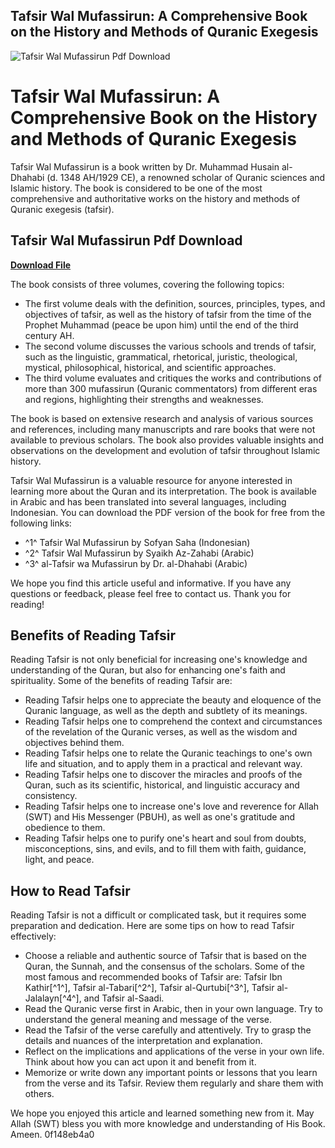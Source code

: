 ## Tafsir Wal Mufassirun: A Comprehensive Book on the History and Methods of Quranic Exegesis

 
![Tafsir Wal Mufassirun Pdf Download](https://encrypted-tbn1.gstatic.com/images?q=tbn:ANd9GcRRMe-dDa1vQfAPTCO8LVWzXCaCBS-bmrFG9f-Dmo1-3A9yzHsJqBAx8CM)

 
# Tafsir Wal Mufassirun: A Comprehensive Book on the History and Methods of Quranic Exegesis
 
Tafsir Wal Mufassirun is a book written by Dr. Muhammad Husain al-Dhahabi (d. 1348 AH/1929 CE), a renowned scholar of Quranic sciences and Islamic history. The book is considered to be one of the most comprehensive and authoritative works on the history and methods of Quranic exegesis (tafsir).
 
## Tafsir Wal Mufassirun Pdf Download


[**Download File**](https://www.google.com/url?q=https%3A%2F%2Furllio.com%2F2tKPIB&sa=D&sntz=1&usg=AOvVaw3CYtVKtENGoUU7mlneyazt)

 
The book consists of three volumes, covering the following topics:
 
- The first volume deals with the definition, sources, principles, types, and objectives of tafsir, as well as the history of tafsir from the time of the Prophet Muhammad (peace be upon him) until the end of the third century AH.
- The second volume discusses the various schools and trends of tafsir, such as the linguistic, grammatical, rhetorical, juristic, theological, mystical, philosophical, historical, and scientific approaches.
- The third volume evaluates and critiques the works and contributions of more than 300 mufassirun (Quranic commentators) from different eras and regions, highlighting their strengths and weaknesses.

The book is based on extensive research and analysis of various sources and references, including many manuscripts and rare books that were not available to previous scholars. The book also provides valuable insights and observations on the development and evolution of tafsir throughout Islamic history.
 
Tafsir Wal Mufassirun is a valuable resource for anyone interested in learning more about the Quran and its interpretation. The book is available in Arabic and has been translated into several languages, including Indonesian. You can download the PDF version of the book for free from the following links:

- ^1^ Tafsir Wal Mufassirun by Sofyan Saha (Indonesian)
- ^2^ Tafsir Wal Mufassirun by Syaikh Az-Zahabi (Arabic)
- ^3^ al-Tafsir wa Mufassirun by Dr. al-Dhahabi (Arabic)

We hope you find this article useful and informative. If you have any questions or feedback, please feel free to contact us. Thank you for reading!
  
## Benefits of Reading Tafsir
 
Reading Tafsir is not only beneficial for increasing one's knowledge and understanding of the Quran, but also for enhancing one's faith and spirituality. Some of the benefits of reading Tafsir are:

- Reading Tafsir helps one to appreciate the beauty and eloquence of the Quranic language, as well as the depth and subtlety of its meanings.
- Reading Tafsir helps one to comprehend the context and circumstances of the revelation of the Quranic verses, as well as the wisdom and objectives behind them.
- Reading Tafsir helps one to relate the Quranic teachings to one's own life and situation, and to apply them in a practical and relevant way.
- Reading Tafsir helps one to discover the miracles and proofs of the Quran, such as its scientific, historical, and linguistic accuracy and consistency.
- Reading Tafsir helps one to increase one's love and reverence for Allah (SWT) and His Messenger (PBUH), as well as one's gratitude and obedience to them.
- Reading Tafsir helps one to purify one's heart and soul from doubts, misconceptions, sins, and evils, and to fill them with faith, guidance, light, and peace.

## How to Read Tafsir
 
Reading Tafsir is not a difficult or complicated task, but it requires some preparation and dedication. Here are some tips on how to read Tafsir effectively:

- Choose a reliable and authentic source of Tafsir that is based on the Quran, the Sunnah, and the consensus of the scholars. Some of the most famous and recommended books of Tafsir are: Tafsir Ibn Kathir[^1^], Tafsir al-Tabari[^2^], Tafsir al-Qurtubi[^3^], Tafsir al-Jalalayn[^4^], and Tafsir al-Saadi.
- Read the Quranic verse first in Arabic, then in your own language. Try to understand the general meaning and message of the verse.
- Read the Tafsir of the verse carefully and attentively. Try to grasp the details and nuances of the interpretation and explanation.
- Reflect on the implications and applications of the verse in your own life. Think about how you can act upon it and benefit from it.
- Memorize or write down any important points or lessons that you learn from the verse and its Tafsir. Review them regularly and share them with others.

We hope you enjoyed this article and learned something new from it. May Allah (SWT) bless you with more knowledge and understanding of His Book. Ameen.
 0f148eb4a0
